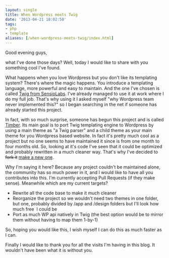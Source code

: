 ```yaml
---
layout: single
title: When Wordpress meets Twig
date: '2013-04-21 18:02:50'
tags:
- php
- template
aliases: [/when-wordpress-meets-twig/index.html]
---
```


Good evening guys,

what I've done those days? Well, today I would like to share with you something cool I've found.

What happens when you love Wordpress but you don't like its templating system? There's where the magic happens. You introduce a templating language, more powerful and easy to maintain. And the one I've chosen is called [Twig from SensioLabs](http://twig.sensiolabs.org/ "Twig: The flexible, fast, and secure template engine for PHP"). I've already managed to use it at work where I do my full job. That's why using it I asked myself "why Wordpress team never implemented this?" so I began searching in the net if someone has already started this project.

In fact, with so much surprise, someone has begun this project and is called [Timber](http://jarednova.github.io/timber/ "Because WordPress is awesome, but the_loop isn't."). Its main goal is to port Twig templating engine to Wordpress by using a main theme as "a Twig parser" and a child theme as your main theme for you Wordpress based website. In fact it's pretty much cool as a project but no one seems to have maintained it since is from one month to four months old. So, looking at it's code I've seen that it could be optimized and probably rewritten in a much cleaner way. That's why I've decided to <del>fork it</del> [make a new one](/2013-04-27-twigpress-a-boilerplate-twig-engine-theme-for-wordpress/ "TwigPress: a boilerplate Twig engine theme for WordPress").

Why I'm saying it here? Because any project couldn't be maintained alone, the community has so much power in it, and I would like to have all you contributes into this. I'm currently accepting Pull Requests (if they make sense). Meanwhile which are my current targets?

*   <span style="line-height: 13px;">Rewrite all the code base to make it much cleaner</span>
*   Reorganize the project so we wouldn't need two themes in one folder, but one, probably divided by /app and /design folders but I'll look how much free  I could be
*   Port as much WP api natively in Twig (the best option would be to mirror them without having to map them 1-by-1)

So, hoping you would like this, I wish myself I can do this as much faster as I can.

Finally I would like to thank you for all the visits I'm having in this blog. It wouldn't have been what it is without you.